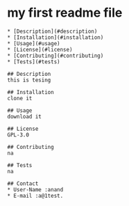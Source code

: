 # my first readme file

    * [Description](#description)
    * [Installation](#installation)
    * [Usage](#usage)
    * [License](#license)
    * [Contributing](#contributing)
    * [Tests](#tests)
  
    ## Description
    this is tesing 

    ## Installation
    clone it

    ## Usage
    download it

    ## License
    GPL-3.0

    ## Contributing
    na

    ## Tests
    na

    ## Contact
    * User-Name :anand
    * E-mail :a@1test.
